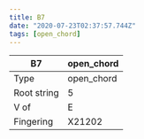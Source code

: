 ```yaml
---
title: B7
date: "2020-07-23T02:37:57.744Z"
tags: [open_chord]
---
```


|B7|open_chord|
|---|---|
|Type|open_chord|
|Root string|5|
|V of|E|
|Fingering|X21202|

